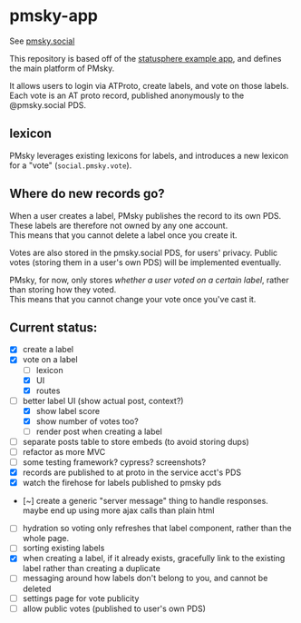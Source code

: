 # pmsky-app

See [pmsky.social](http://pmsky.social)

This repository is based off of the [statusphere example app](https://github.com/bluesky-social/statusphere-example-app/tree/main),
and defines the main platform of PMsky.

It allows users to login via ATProto, create labels, and vote on those labels.
Each vote is an AT proto record, published anonymously to the @pmsky.social PDS.

## lexicon

PMsky leverages existing lexicons for labels, and introduces a new lexicon for a "vote" (`social.pmsky.vote`).

## Where do new records go?

When a user creates a label, PMsky publishes the record to its own PDS.  These labels are therefore not owned by any one account.  
This means that you cannot delete a label once you create it.

Votes are also stored in the pmsky.social PDS, for users' privacy.  Public votes (storing them in a user's own PDS) will be implemented eventually.

PMsky, for now, only stores *whether a user voted on a certain label*, rather than storing how they voted.  
This means that you cannot change your vote once you've cast it.

## Current status:
- [x] create a label
- [x] vote on a label
    - [ ] lexicon
    - [x] UI
    - [x] routes
- [ ] better label UI (show actual post, context?)
    - [x] show label score
    - [x] show number of votes too?
    - [ ] render post when creating a label
- [ ] separate posts table to store embeds (to avoid storing dups)
- [ ] refactor as more MVC
- [ ] some testing framework? cypress? screenshots?
- [x] records are published to at proto in the service acct's PDS 
- [x] watch the firehose for labels published to pmsky pds
- [~] create a generic "server message" thing to handle responses.  maybe end up using more ajax calls than plain html
- [ ] hydration so voting only refreshes that label component, rather than the whole page.
- [ ] sorting existing labels
- [x] when creating a label, if it already exists, gracefully link to the existing label rather than creating a duplicate
- [ ] messaging around how labels don't belong to you, and cannot be deleted
- [ ] settings page for vote publicity
- [ ] allow public votes (published to user's own PDS)